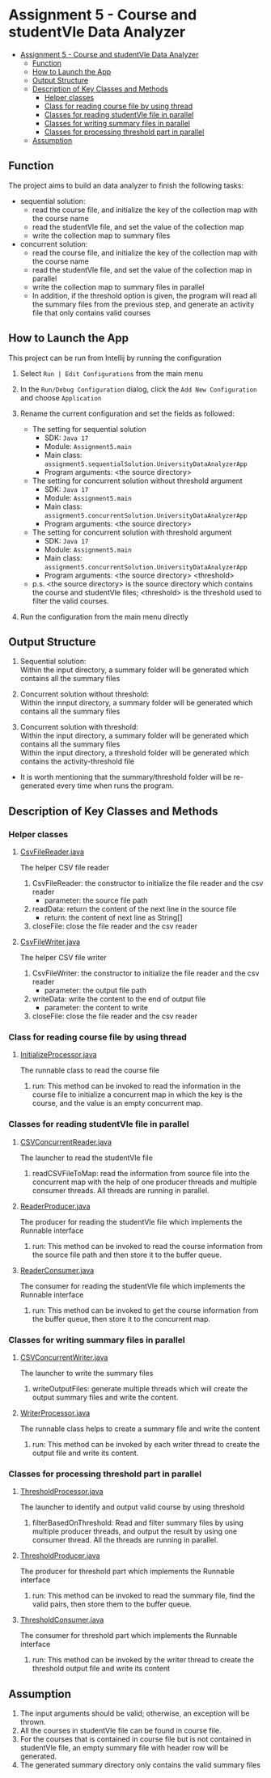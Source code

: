 # Assignment 5 - Course and studentVle Data Analyzer

<!-- TOC -->
* [Assignment 5 - Course and studentVle Data Analyzer](#assignment-5---course-and-studentvle-data-analyzer)
  * [Function](#function)
  * [How to Launch the App](#how-to-launch-the-app)
  * [Output Structure](#output-structure)
  * [Description of Key Classes and Methods](#description-of-key-classes-and-methods)
    * [Helper classes](#helper-classes)
    * [Class for reading course file by using thread](#class-for-reading-course-file-by-using-thread)
    * [Classes for reading studentVle file in parallel](#classes-for-reading-studentvle-file-in-parallel)
    * [Classes for writing summary files in parallel](#classes-for-writing-summary-files-in-parallel)
    * [Classes for processing threshold part in parallel](#classes-for-processing-threshold-part-in-parallel)
  * [Assumption](#assumption)
<!-- TOC -->

## Function

The project aims to build an data analyzer to finish the following tasks:
* sequential solution:
  * read the course file, and initialize the key of the collection map with the course name
  * read the studentVle file, and set the value of the collection map
  * write the collection map to summary files
* concurrent solution:
  * read the course file, and initialize the key of the collection map with the course name
  * read the studentVle file, and set the value of the collection map in parallel
  * write the collection map to summary files in parallel
  * In addition, if the threshold option is given, the program will read all the summary files from the previous step, and generate an activity file that only contains valid courses

## How to Launch the App
This project can be run from Intellij by running the configuration 
1. Select ```Run | Edit Configurations``` from the main menu
  

2. In the ```Run/Debug Configuration``` dialog, click the ```Add New Configuration``` and choose ```Application``` 
  

3. Rename the current configuration and set the fields as followed:
   * The setting for sequential solution
     * SDK: ```Java 17```
     * Module: ```Assignment5.main```
     * Main class: ```assignment5.sequentialSolution.UniversityDataAnalyzerApp```
     * Program arguments: \<the source directory>
   * The setting for concurrent solution without threshold argument
     * SDK: ```Java 17```
     * Module: ```Assignment5.main```
     * Main class: ```assignment5.concurrentSolution.UniversityDataAnalyzerApp```
     * Program arguments: \<the source directory>
   * The setting for concurrent solution with threshold argument
     * SDK: ```Java 17```
     * Module: ```Assignment5.main```
     * Main class: ```assignment5.concurrentSolution.UniversityDataAnalyzerApp```
     * Program arguments: \<the source directory> \<threshold>
   * p.s. \<the source directory> is the source directory which contains the course and studentVle files; \<threshold> is the threshold used to filter the valid courses.
  

4. Run the configuration from the main menu directly


## Output Structure
1. Sequential solution:  
   Within the input directory, a summary folder will be generated which contains all the summary files  
  

2. Concurrent solution without threshold:  
   Within the innput directory, a summary folder will be generated which contains all the summary files
  

3. Concurrent solution with threshold:  
   Within the input directory, a summary folder will be generated which contains all the summary files  
   Within the input directory, a threshold folder will be generated which contains the activity-threshold file
    
* It is worth mentioning that the summary/threshold folder will be re-generated every time when runs the program.

## Description of Key Classes and Methods

### Helper classes
1. [CsvFileReader.java](src%2Fmain%2Fjava%2Fassignment5%2FsequentialSolution%2FCsvFileReader.java)

   The helper CSV file reader
   1. CsvFileReader: the constructor to initialize the file reader and the csv reader
      * parameter: the source file path
   2. readData: return the content of the next line in the source file
      * return: the content of next line as String[]
   3. closeFile: close the file reader and the csv reader
  

2. [CsvFileWriter.java](src%2Fmain%2Fjava%2Fassignment5%2FsequentialSolution%2FCsvFileWriter.java)

   The helper CSV file writer
   1. CsvFileWriter: the constructor to initialize the file reader and the csv reader
      * parameter: the output file path
   2. writeData: write the content to the end of output file
      * parameter: the content to write
   3. closeFile: close the file reader and the csv reader

### Class for reading course file by using thread
1. [InitializeProcessor.java](src%2Fmain%2Fjava%2Fassignment5%2FconcurrentSolution%2FInitializeProcessor.java)

   The runnable class to read the course file
   1. run: This method can be invoked to read the information in the course file to initialize a concurrent map in which the key is the course, and the value is an empty concurrent map.

### Classes for reading studentVle file in parallel
1. [CSVConcurrentReader.java](src%2Fmain%2Fjava%2Fassignment5%2FconcurrentSolution%2FCSVConcurrentReader.java)

   The launcher to read the studentVle file
   1. readCSVFileToMap: read the information from source file into the concurrent map with the help of one producer threads and multiple consumer threads. All threads are running in parallel.
  

2. [ReaderProducer.java](src%2Fmain%2Fjava%2Fassignment5%2FconcurrentSolution%2FReaderProducer.java)

   The producer for reading the studentVle file which implements the Runnable interface
   1. run: This method can be invoked to read the course information from the source file path and then store it to the buffer queue.
  

3. [ReaderConsumer.java](src%2Fmain%2Fjava%2Fassignment5%2FconcurrentSolution%2FReaderConsumer.java)

   The consumer for reading the studentVle file which implements the Runnable interface
   1. run: This method can be invoked to get the course information from the buffer queue, then store it to the concurrent map.

### Classes for writing summary files in parallel
1. [CSVConcurrentWriter.java](src%2Fmain%2Fjava%2Fassignment5%2FconcurrentSolution%2FCSVConcurrentWriter.java)

   The launcher to write the summary files
   1. writeOutputFiles: generate multiple threads which will create the output summary files and write the content.
  

2. [WriterProcessor.java](src%2Fmain%2Fjava%2Fassignment5%2FconcurrentSolution%2FWriterProcessor.java)

   The runnable class helps to create a summary file and write the content
   1. run: This method can be invoked by each writer thread to create the output file and write its content.

### Classes for processing threshold part in parallel
1. [ThresholdProcessor.java](src%2Fmain%2Fjava%2Fassignment5%2FconcurrentSolution%2FThresholdProcessor.java)

   The launcher to identify and output valid course by using threshold
   1. filterBasedOnThreshold: Read and filter summary files by using multiple producer threads, and output the result by using one consumer thread. All the threads are running in parallel.
  

2. [ThresholdProducer.java](src%2Fmain%2Fjava%2Fassignment5%2FconcurrentSolution%2FThresholdProducer.java)

   The producer for threshold part which implements the Runnable interface
   1. run: This method can be invoked to read the summary file, find the valid pairs, then store them to the buffer queue.
  

3. [ThresholdConsumer.java](src%2Fmain%2Fjava%2Fassignment5%2FconcurrentSolution%2FThresholdConsumer.java)

   The consumer for threshold part which implements the Runnable interface
   1. run: This method can be invoked by the writer thread to create the threshold output file and write its content

## Assumption
1. The input arguments should be valid; otherwise, an exception will be thrown.
2. All the courses in studentVle file can be found in course file.
3. For the courses that is contained in course file but is not contained in studentVle file, an empty summary file with header row will be generated.
4. The generated summary directory only contains the valid summary files